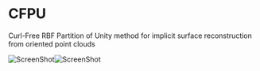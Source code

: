# CFPU
Curl-Free RBF Partition of Unity method for implicit surface reconstruction from oriented point clouds

![ScreenShot](https://raw.github.com/gradywright/cfpu/master/ptcloud_ex.png)![ScreenShot](https://raw.github.com/gradywright/cfpu/master/cfpu_ex.png)
